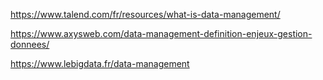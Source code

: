 https://www.talend.com/fr/resources/what-is-data-management/


https://www.axysweb.com/data-management-definition-enjeux-gestion-donnees/



https://www.lebigdata.fr/data-management
